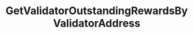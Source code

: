 ---
title: GetValidatorOutstandingRewardsByValidatorAddress
api:
  file: Consensus Client Api.openapi.json
  operationId: get_distribution-validators-validator-address-outstanding-rewards
hidden: false
---